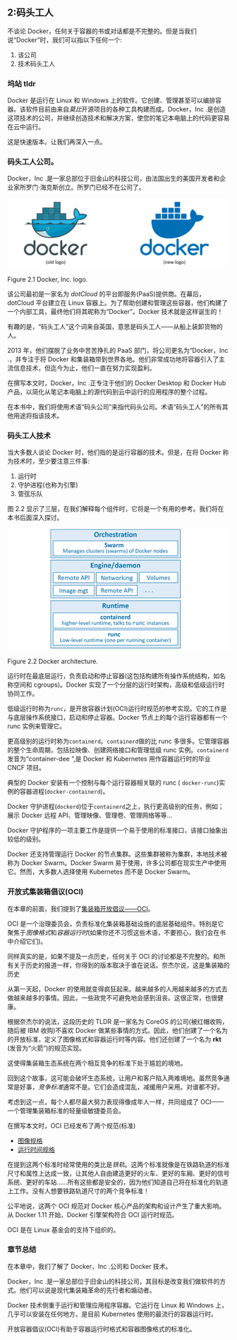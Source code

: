 ## 2:码头工人

不谈论 Docker，任何关于容器的书或对话都是不完整的。但是当我们说“Docker”时，我们可以指以下任何一个:

1.  该公司
2.  技术码头工人

### 坞站 tldr

Docker 是运行在 Linux 和 Windows 上的软件。它创建、管理甚至可以编排容器。该软件目前由来自*莫比*开源项目的各种工具构建而成。Docker，Inc .是创造这项技术的公司，并继续创造技术和解决方案，使您的笔记本电脑上的代码更容易在云中运行。

这是快速版本。让我们再深入一点。

### 码头工人公司。

Docker，Inc .是一家总部位于旧金山的科技公司，由法国出生的美国开发者和企业家所罗门·海克斯创立。所罗门已经不在公司了。

![Figure 2.1 Docker, Inc. logo.](img/figure2-1.png)

Figure 2.1 Docker, Inc. logo.



该公司最初是一家名为 *dotCloud* 的平台即服务(PaaS)提供商。在幕后，dotCloud 平台建立在 Linux 容器上。为了帮助创建和管理这些容器，他们构建了一个内部工具，最终他们将其昵称为“Docker”。Docker 技术就是这样诞生的！

有趣的是，“码头工人”这个词来自英国，意思是码头工人——从船上装卸货物的人。

2013 年，他们摆脱了业务中苦苦挣扎的 PaaS 部门，将公司更名为“Docker，Inc .，并专注于将 Docker 和集装箱带到世界各地。他们非常成功地将容器引入了主流信息技术，但迄今为止，他们一直在努力实现盈利。

在撰写本文时，Docker，Inc .正专注于他们的 Docker Desktop 和 Docker Hub 产品，以简化从笔记本电脑上的源代码到云中运行的应用程序的整个过程。

在本书中，我们将使用术语“码头公司”来指代码头公司。术语“码头工人”的所有其他用途将指该技术。

### 码头工人技术

当大多数人谈论 Docker 时，他们指的是运行容器的技术。但是，在将 Docker 称为技术时，至少要注意三件事:

1.  运行时
2.  守护进程(也称为引擎)
3.  管弦乐队

图 2.2 显示了三层，在我们解释每个组件时，它将是一个有用的参考。我们将在本书后面深入探讨。

![Figure 2.2 Docker architecture.](img/figure2-2.png)

Figure 2.2 Docker architecture.



运行时在最底层运行，负责启动和停止容器(这包括构建所有操作系统结构，如名称空间和 cgroups)。Docker 实现了一个分层的运行时架构，高级和低级运行时协同工作。

低级运行时称为`runc`，是开放容器计划(OCI)运行时规范的参考实现。它的工作是与底层操作系统接口，启动和停止容器。Docker 节点上的每个运行容器都有一个 runc 实例来管理它。

更高级别的运行时称为`containerd`。`containerd`做的比 runc 多很多。它管理容器的整个生命周期，包括拉映像、创建网络接口和管理低级 runc 实例。`containerd`发音为“container-dee ”,是 Docker 和 Kubernetes 用作容器运行时的毕业 CNCF 项目。

典型的 Docker 安装有一个控制与每个运行容器相关联的 runc ( `docker-runc`)实例的容器进程(`docker-containerd`)。

Docker 守护进程(`dockerd`)位于`containerd`之上，执行更高级别的任务，例如；展示 Docker 远程 API、管理映像、管理卷、管理网络等等…

Docker 守护程序的一项主要工作是提供一个易于使用的标准接口，该接口抽象出较低的级别。

Docker 还支持管理运行 Docker 的节点集群。这些集群被称为集群，本地技术被称为 Docker Swarm。Docker Swarm 易于使用，许多公司都在现实生产中使用它。然而，大多数人选择使用 Kubernetes 而不是 Docker Swarm。

### 开放式集装箱倡议(OCI)

在本章的前面，我们提到了[集装箱开放倡议——OCI](https://www.opencontainers.org)。

OCI 是一个治理委员会，负责标准化集装箱基础设施的底层基础组件。特别是它聚焦于*图像格式*和*容器运行时*(如果你还不习惯这些术语，不要担心，我们会在书中介绍它们)。

同样真实的是，如果不提及一点历史，任何关于 OCI 的讨论都是不完整的。和所有关于历史的报道一样，你得到的版本取决于谁在说话。奈杰尔说，这是集装箱的历史

从第一天起，Docker 的使用就变得疯狂起来。越来越多的人用越来越多的方式去做越来越多的事情。因此，一些政党不可避免地会感到沮丧。这很正常，也很健康。

根据奈杰尔的说法，这段历史的 TLDR 是一家名为 CoreOS 的公司(被红帽收购，随后被 IBM 收购)不喜欢 Docker 做某些事情的方式。因此，他们创建了一个名为的开放标准，定义了图像格式和容器运行时等内容。他们还创建了一个名为 **rkt** (发音为“火箭”)的规范实现。

这使得集装箱生态系统在两个相互竞争的标准下处于尴尬的境地。

回到这个故事，这可能会破坏生态系统，让用户和客户陷入两难境地。虽然竞争通常是好事，*竞争标准*通常不是。它们会造成混乱，减缓用户采用。对谁都不好。

考虑到这一点，每个人都尽最大努力表现得像成年人一样，共同组成了 OCI——一个管理集装箱标准的轻量级敏捷委员会。

在撰写本文时，OCI 已经发布了两个规范(标准)

*   [图像规格](https://github.com/opencontainers/image-spec)
*   [运行时间规格](https://github.com/opencontainers/runtime-spec)

在提到这两个标准时经常使用的类比是*铁轨*。这两个标准就像是在铁路轨道的标准尺寸和属性上达成一致，让其他人自由建造更好的火车、更好的车厢、更好的信号系统、更好的车站……所有这些都是安全的，因为他们知道自己将在标准化的轨道上工作。没有人想要铁路轨道尺寸的两个竞争标准！

公平地说，这两个 OCI 规范对 Docker 核心产品的架构和设计产生了重大影响。从 Docker 1.11 开始，Docker 引擎架构符合 OCI 运行时规范。

OCI 是在 Linux 基金会的支持下组织的。

### 章节总结

在本章中，我们了解了 Docker，Inc .公司和 Docker 技术。

Docker，Inc .是一家总部位于旧金山的科技公司，其目标是改变我们做软件的方式。他们可以说是现代集装箱革命的先行者和煽动者。

Docker 技术侧重于运行和管理应用程序容器。它运行在 Linux 和 Windows 上，几乎可以安装在任何地方，是目前 Kubernetes 使用的最流行的容器运行时。

开放容器倡议(OCI)有助于容器运行时格式和容器图像格式的标准化。